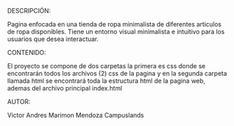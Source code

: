 DESCRIPCIÓN:

Pagina enfocada en una tienda de ropa minimalista de diferentes articulos de ropa disponibles. Tiene un entorno visual minimalista e intuitivo para los usuarios que desea interactuar.

CONTENIDO:

El proyecto se compone de dos carpetas la primera es css donde se encontrarán todos los archivos (2) css de la pagina y en la segunda carpeta llamada html se encontrará toda la estructura html de la pagina web, ademas del archivo principal index.html


AUTOR:

Victor Andres Marimon Mendoza
Campuslands
